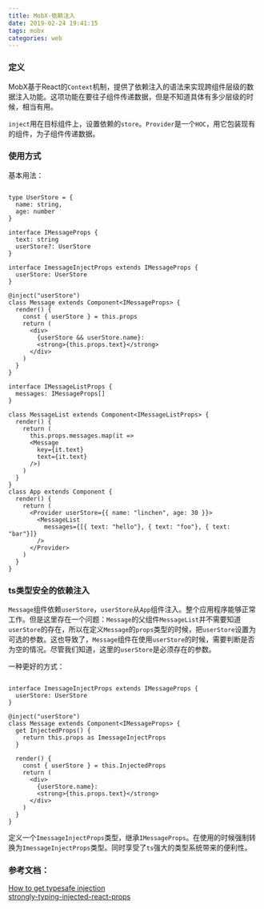 ```yaml
---
title: MobX-依赖注入
date: 2019-02-24 19:41:15
tags: mobx
categories: web
---
```


### 定义

MobX基于React的`Context`机制，提供了依赖注入的语法来实现跨组件层级的数据注入功能。这项功能在要往子组件传递数据，但是不知道具体有多少层级的时候，相当有用。

`inject`用在目标组件上，设置依赖的`store`。`Provider`是一个`HOC`，用它包装现有的组件，为子组件传递数据。

<!-- more -->

### 使用方式

基本用法：

```tsx

type UserStore = {
  name: string,
  age: number
}

interface IMessageProps {
  text: string
  userStore?: UserStore
}

interface ImessageInjectProps extends IMessageProps {
  userStore: UserStore
}

@inject("userStore")
class Message extends Component<IMessageProps> {
  render() {
    const { userStore } = this.props
    return (
      <div>
        {userStore && userStore.name}:
        <strong>{this.props.text}</strong>
      </div>
    )
  }
}

interface IMessageListProps {
  messages: IMessageProps[]
}

class MessageList extends Component<IMessageListProps> {
  render() {
    return (
      this.props.messages.map(it =>
      <Message
        key={it.text}
        text={it.text}
      />)
    )
  }
}
class App extends Component {
  render() {
    return (
      <Provider userStore={{ name: "linchen", age: 30 }}>
        <MessageList
          messages={[{ text: "hello"}, { text: "foo"}, { text: "bar"}]}
        />
      </Provider>
    )
  }
}

```

### ts类型安全的依赖注入

`Message`组件依赖`userStore`，`userStore`从`App`组件注入。整个应用程序能够正常工作。但是这里存在一个问题：`Message`的父组件`MessageList`并不需要知道`userStore`的存在，所以在定义`Message`的`props`类型的时候，把`userStore`设置为可选的参数。这也导致了，`Message`组件在使用`userStore`的时候，需要判断是否为空的情况。尽管我们知道，这里的`userStore`是必须存在的参数。

一种更好的方式：

```tsx

interface ImessageInjectProps extends IMessageProps {
  userStore: UserStore
}

@inject("userStore")
class Message extends Component<IMessageProps> {
  get InjectedProps() {
    return this.props as ImessageInjectProps
  }

  render() {
    const { userStore } = this.InjectedProps
    return (
      <div>
        {userStore.name}:
        <strong>{this.props.text}</strong>
      </div>
    )
  }
}

```

定义一个`ImessageInjectProps`类型，继承`IMessageProps`。在使用的时候强制转换为`ImessageInjectProps`类型。同时享受了`ts`强大的类型系统带来的便利性。


### 参考文档：

[How to get typesafe injection](https://github.com/mobxjs/mobx-react/issues/256)  
[strongly-typing-injected-react-props](https://medium.com/@prashaantt/strongly-typing-injected-react-props-635a6828acaf)